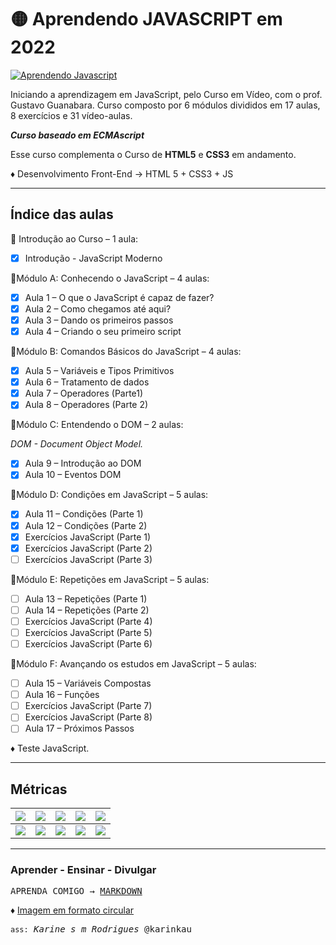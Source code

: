 #  🟡 Aprendendo JAVASCRIPT em 2022

[![Aprendendo Javascript](https://img.shields.io/badge/2022-Aprendendo_Javascript_com_o_Prof._Gustavo_Guanabara_pelo_Curso_em_Vídeo-gold?labelColor=darkred&logo=square&logoColor=red&logoWidth=20&style=flat-square)](https://www.cursoemvideo.com/curso/javascript/)
     
Iniciando a aprendizagem em JavaScript, pelo Curso em Vídeo, com o prof. Gustavo Guanabara. Curso composto por 6 módulos divididos em 17 aulas, 8 exercícios e 31 vídeo-aulas.

***Curso baseado em ECMAscript***

Esse curso complementa o Curso de **HTML5** e **CSS3** em andamento.

♦ Desenvolvimento Front-End → HTML 5 + CSS3 + JS  

___
 
## Índice das aulas

🌟 Introdução ao Curso – 1 aula:

- [x] Introdução - JavaScript Moderno 

🌟Módulo A: Conhecendo o JavaScript – 4 aulas:

- [x] Aula 1 – O que o JavaScript é capaz de fazer?
- [x] Aula 2 – Como chegamos até aqui?
- [x] Aula 3 – Dando os primeiros passos
- [x] Aula 4 – Criando o seu primeiro script

🌟Módulo B: Comandos Básicos do JavaScript – 4 aulas:

- [x] Aula 5 – Variáveis e Tipos Primitivos
- [x] Aula 6 – Tratamento de dados
- [x] Aula 7 – Operadores (Parte1)
- [x] Aula 8 – Operadores (Parte 2)

🌟Módulo C: Entendendo o DOM – 2 aulas:

*DOM - Document Object Model.*

- [x] Aula 9 – Introdução ao DOM
- [x] Aula 10 – Eventos DOM

🌟Módulo D: Condições em JavaScript – 5 aulas:

- [x] Aula 11 – Condições (Parte 1)
- [x] Aula 12 – Condições (Parte 2)
- [x] Exercícios JavaScript (Parte 1)
- [x] Exercícios JavaScript (Parte 2)
- [ ] Exercícios JavaScript (Parte 3)

🌟Módulo E: Repetições em JavaScript – 5 aulas:

- [ ] Aula 13 – Repetições (Parte 1)
- [ ] Aula 14 – Repetições (Parte 2)
- [ ] Exercícios JavaScript (Parte 4)
- [ ] Exercícios JavaScript (Parte 5)
- [ ] Exercícios JavaScript (Parte 6)

🌟Módulo F: Avançando os estudos em JavaScript – 5 aulas:

- [ ] Aula 15 – Variáveis Compostas
- [ ] Aula 16 – Funções
- [ ] Exercícios JavaScript (Parte 7)
- [ ] Exercícios JavaScript (Parte 8)
- [ ] Aula 17 – Próximos Passos

♦ Teste JavaScript.
___

## Métricas

<!--badges - emblemas-->
|<img src="https://img.shields.io/website?down_color=red&down_message=Desculpe!&label=Site&color=darkred&labelColor=ffff00&logo=javascript&logoColor=red&logoWidth=20&style=flat&up_color=blue&up_message=online&url=https://karinkau.github.io/javascript/"/>|<img src="https://img.shields.io/github/license/karinkau/javascript?label=Licenca&color=darkred&labelColor=ffff00&logo=github&logoColor=red&logoWidth=20&style=flat"/>|<img src="https://img.shields.io/github/watchers/karinkau/javascript?label=Observadores&color=darkred&labelColor=ffff00&logo=Odnoklassniki&logoColor=red&logoWidth=20&style=flat"/>|<img src="https://img.shields.io/github/stars/karinkau/javascript?label=Estrelas&color=darkred&labelColor=ffff00&logo=Codemagic&logoColor=red&logoWidth=20&style=flat"/>|<img src="https://img.shields.io/github/issues/karinkau/javascript?label=Issues&color=darkred&labelColor=ffff00&logo=Indeed&logoColor=red&logoWidth=20&style=flat"/>|
|:---:|:---:|:---:|:---:|:---:|
|<img src="https://img.shields.io/github/forks/karinkau/javascript?label=Forks&color=darkred&labelColor=ffff00&logo=Codeforces&logoColor=red&logoWidth=20&style=flat"/>|<img src="https://img.shields.io/github/issues-pr/karinkau/javascript?label=Pull+requests&color=darkred&labelColor=ffff00&logo=AdBlock&logoColor=red&logoWidth=20&style=flat"/> |<img src="https://img.shields.io/github/languages/code-size/karinkau/javascript?label=Volume+de+codigo&color=darkred&labelColor=ffff00&logo=CodeSandbox&logoColor=red&logoWidth=20&style=flat"/>|<img src="https://img.shields.io/github/commit-activity/y/karinkau/javascript?label=Commits+por+ano&color=darkred&labelColor=ffff00&logo=Intercom&logoColor=red&logoWidth=20&style=flat"/>|<img src="https://img.shields.io/github/repo-size/karinkau/javascript?label=Volume+do+repositorio&color=darkred&labelColor=ffff00&logo=CodePen&logoColor=red&logoWidth=20&style=flat"/>|

___

### Aprender - Ensinar - Divulgar

<kbd>APRENDA COMIGO → [MARKDOWN](https://github.com/karinkau/karinkau/blob/main/markdown.md#user-content-fn-note-7944a2dd9f6f6d9f067f2020848d982c)</kbd>

♦ [Imagem em formato circular](https://karinkau.github.io/javascript/exercicios/aula12ex/imagem-em-formato-circular.pdf)

<kbd>`ass:` *Karine s m Rodrigues* @karinkau</kbd>

